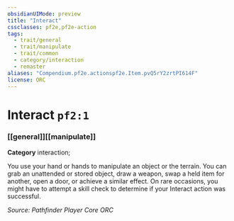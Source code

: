 ```yaml
---
obsidianUIMode: preview
title: "Interact"
cssclasses: pf2e,pf2e-action
tags:
  - trait/general
  - trait/manipulate
  - trait/common
  - category/interaction
  - remaster
aliases: "Compendium.pf2e.actionspf2e.Item.pvQ5rY2zrtPI614F"
license: ORC
---
```

# Interact `pf2:1`

### [[general]][[manipulate]]

**Category** interaction; 




You use your hand or hands to manipulate an object or the terrain. You can grab an unattended or stored object, draw a weapon, swap a held item for another, open a door, or achieve a similar effect. On rare occasions, you might have to attempt a skill check to determine if your Interact action was successful.

*Source: Pathfinder Player Core*
*ORC*